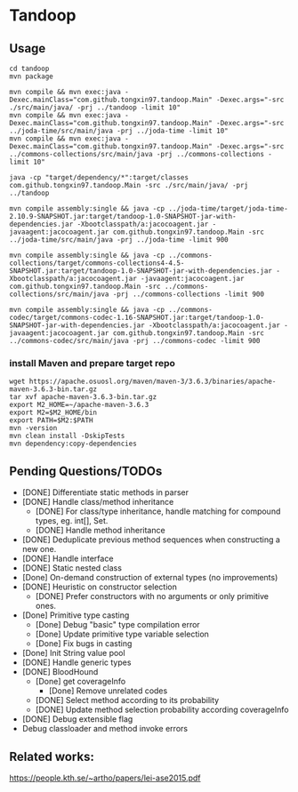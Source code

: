 # Tandoop

## Usage

```
cd tandoop
mvn package

mvn compile && mvn exec:java -Dexec.mainClass="com.github.tongxin97.tandoop.Main" -Dexec.args="-src ./src/main/java/ -prj ../tandoop -limit 10"
mvn compile && mvn exec:java -Dexec.mainClass="com.github.tongxin97.tandoop.Main" -Dexec.args="-src ../joda-time/src/main/java -prj ../joda-time -limit 10"
mvn compile && mvn exec:java -Dexec.mainClass="com.github.tongxin97.tandoop.Main" -Dexec.args="-src ../commons-collections/src/main/java -prj ../commons-collections -limit 10"

java -cp "target/dependency/*":target/classes com.github.tongxin97.tandoop.Main -src ./src/main/java/ -prj ../tandoop

mvn compile assembly:single && java -cp ../joda-time/target/joda-time-2.10.9-SNAPSHOT.jar:target/tandoop-1.0-SNAPSHOT-jar-with-dependencies.jar -Xbootclasspath/a:jacocoagent.jar -javaagent:jacocoagent.jar com.github.tongxin97.tandoop.Main -src ../joda-time/src/main/java -prj ../joda-time -limit 900

mvn compile assembly:single && java -cp ../commons-collections/target/commons-collections4-4.5-SNAPSHOT.jar:target/tandoop-1.0-SNAPSHOT-jar-with-dependencies.jar -Xbootclasspath/a:jacocoagent.jar -javaagent:jacocoagent.jar com.github.tongxin97.tandoop.Main -src ../commons-collections/src/main/java -prj ../commons-collections -limit 900

mvn compile assembly:single && java -cp ../commons-codec/target/commons-codec-1.16-SNAPSHOT.jar:target/tandoop-1.0-SNAPSHOT-jar-with-dependencies.jar -Xbootclasspath/a:jacocoagent.jar -javaagent:jacocoagent.jar com.github.tongxin97.tandoop.Main -src ../commons-codec/src/main/java -prj ../commons-codec -limit 900

```

### install Maven and prepare target repo
```
wget https://apache.osuosl.org/maven/maven-3/3.6.3/binaries/apache-maven-3.6.3-bin.tar.gz
tar xvf apache-maven-3.6.3-bin.tar.gz
export M2_HOME=~/apache-maven-3.6.3
export M2=$M2_HOME/bin
export PATH=$M2:$PATH
mvn -version
mvn clean install -DskipTests
mvn dependency:copy-dependencies
```

## Pending Questions/TODOs
* [DONE] Differentiate static methods in parser
* [DONE] Handle class/method inheritance
    - [DONE] For class/type inheritance, handle matching for compound types, eg. int[], Set<String>.
    - [DONE] Handle method inheritance
* [DONE] Deduplicate previous method sequences when constructing a new one. 
* [DONE] Handle interface
* [DONE] Static nested class
* [Done] On-demand construction of external types (no improvements)
* [DONE] Heuristic on constructor selection
    * [DONE] Prefer constructors with no arguments or only primitive ones.
* [Done] Primitive type casting
    * [Done] Debug "basic" type compilation error
    * [Done] Update primitive type variable selection
    * [Done] Fix bugs in casting
* [Done] Init String value pool
* [DONE] Handle generic types
* [DONE] BloodHound
    * [Done] get coverageInfo
        * [Done] Remove unrelated codes
    * [DONE] Select method according to its probability
    * [DONE] Update method selection probability according coverageInfo
* [DONE] Debug extensible flag
* Debug classloader and method invoke errors

## Related works:
https://people.kth.se/~artho/papers/lei-ase2015.pdf
